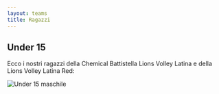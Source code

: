 ```yaml
---
layout: teams
title: Ragazzi
---
```


## Under 15

Ecco i nostri ragazzi della Chemical Battistella Lions Volley Latina e della Lions Volley Latina Red:

![Under 15 maschile](img/foto_under15M.jpeg)
